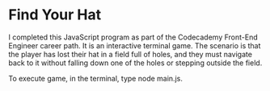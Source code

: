 # Find Your Hat
I completed this JavaScript program as part of the Codecademy Front-End Engineer career path. It is an interactive terminal game. The scenario is that the player has lost their hat in a field full of holes, and they must navigate back to it without falling down one of the holes or stepping outside the field.

To execute game, in the terminal, type node main.js.